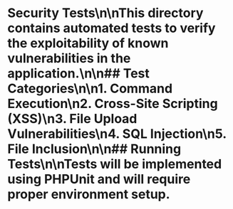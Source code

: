# Security Tests\n\nThis directory contains automated tests to verify the exploitability of known vulnerabilities in the application.\n\n## Test Categories\n\n1. Command Execution\n2. Cross-Site Scripting (XSS)\n3. File Upload Vulnerabilities\n4. SQL Injection\n5. File Inclusion\n\n## Running Tests\n\nTests will be implemented using PHPUnit and will require proper environment setup.
